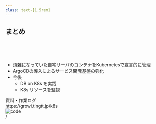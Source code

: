 ```yaml
---
class: text-[1.5rem]
---
```


## まとめ

<br>
<br>
<br>

- 煩雑になっていた自宅サーバのコンテナをKubernetesで宣言的に管理
- ArgoCDの導入によるサービス開発基盤の強化
- 今後
  - DB on K8s を実践
  - K8s リソースを監視

<div
  class="
    absolute bottom-[3.5rem] right-[3.5rem]
    flex items-end
  "
>
<div class="text-right mr-8 mb-2">
  資料・作業ログ<br>
  https://growi.tingtt.jp/k8s
</div>
<img
  src="/qr-code.svg"
  alt="code"
  class="h-[28vh]"
/>
</div>

<div
  class="absolute bottom-[1rem] right-[1rem] text-[1rem]"
>
  <SlideCurrentNo /> / <SlidesTotal />
</div>

<!--
Note
-->